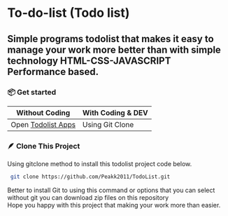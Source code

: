 # To-do-list (Todo list)
## Simple programs todolist that makes it easy to manage your work more better than with simple technology HTML-CSS-JAVASCRIPT Performance based.
### 📦 Get started
| Without Coding      | With Coding & DEV      |
| ------------- | ------------- |
| Open [Todolist Apps](https://to-do-list-ten-ruddy-50.vercel.app/) | Using Git Clone |

### 🪶 Clone This Project
Using gitclone method to install this todolist project code below.
```bash
 git clone https://github.com/Peakk2011/TodoList.git
```
Better to install Git to using this command or options that you can select without git you can download zip files on this repository<br>
Hope you happy with this project that making your work more than easier.
